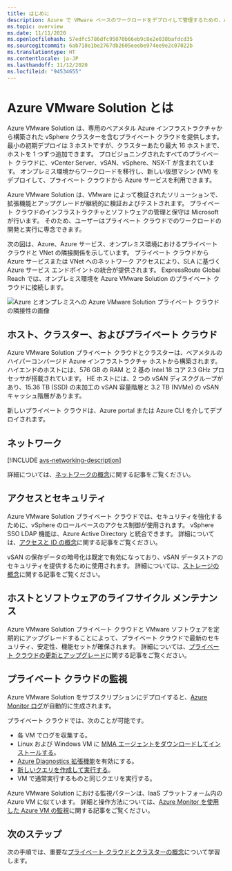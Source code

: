 ```yaml
---
title: はじめに
description: Azure で VMware ベースのワークロードをデプロイして管理するための、Azure VMware Solution の機能とメリットについて学習します。
ms.topic: overview
ms.date: 11/11/2020
ms.openlocfilehash: 57edfc5786dfc95070b66eb9c8e2e038bafdcd35
ms.sourcegitcommit: 6ab718e1be2767db2605eeebe974ee9e2c07022b
ms.translationtype: HT
ms.contentlocale: ja-JP
ms.lasthandoff: 11/12/2020
ms.locfileid: "94534655"
---
```

# <a name="what-is-azure-vmware-solution"></a>Azure VMware Solution とは

Azure VMware Solution は、専用のベアメタル Azure インフラストラクチャから構築された vSphere クラスターを含むプライベート クラウドを提供します。 最小の初期デプロイは 3 ホストですが、クラスターあたり最大 16 ホストまで、ホストを 1 つずつ追加できます。  プロビジョニングされたすべてのプライベート クラウドに、vCenter Server、vSAN、vSphere、NSX-T が含まれています。 オンプレミス環境からワークロードを移行し、新しい仮想マシン (VM) をデプロイして、プライベート クラウドから Azure サービスを利用できます。

Azure VMware Solution は、VMware によって検証されたソリューションで、拡張機能とアップグレードが継続的に検証およびテストされます。 プライベート クラウドのインフラストラクチャとソフトウェアの管理と保守は Microsoft が行います。 そのため、ユーザーはプライベート クラウドでのワークロードの開発と実行に専念できます。 

次の図は、Azure、Azure サービス、オンプレミス環境におけるプライベート クラウドと VNet の隣接関係を示しています。 プライベート クラウドから Azure サービスまたは VNet へのネットワーク アクセスにより、SLA に基づく Azure サービス エンドポイントの統合が提供されます。 ExpressRoute Global Reach では、オンプレミス環境を Azure VMware Solution のプライベート クラウドに接続します。 

![Azure とオンプレミスへの Azure VMware Solution プライベート クラウドの隣接性の画像](./media/adjacency-overview-drawing-final.png)

## <a name="hosts-clusters-and-private-clouds"></a>ホスト、クラスター、およびプライベート クラウド

Azure VMware Solution プライベート クラウドとクラスターは、ベアメタルのハイパーコンバージド Azure インフラストラクチャ ホストから構築されます。 ハイエンドのホストには、576 GB の RAM と 2 基の Intel 18 コア 2.3 GHz プロセッサが搭載されています。 HE ホストには、2 つの vSAN ディスクグループがあり、15.36 TB (SSD) の未加工の vSAN 容量階層と 3.2 TB (NVMe) の vSAN キャッシュ階層があります。

新しいプライベート クラウドは、Azure portal または Azure CLI を介してデプロイされます。

## <a name="networking"></a>ネットワーク

[!INCLUDE [avs-networking-description](includes/azure-vmware-solution-networking-description.md)]

詳細については、[ネットワークの概念](concepts-networking.md)に関する記事をご覧ください。

## <a name="access-and-security"></a>アクセスとセキュリティ

Azure VMware Solution プライベート クラウドでは、セキュリティを強化するために、vSphere のロールベースのアクセス制御が使用されます。 vSphere SSO LDAP 機能は、Azure Active Directory と統合できます。 詳細については、[アクセスと ID の概念](concepts-identity.md)に関する記事をご覧ください。  

vSAN の保存データの暗号化は既定で有効になっており、vSAN データストアのセキュリティを提供するために使用されます。 詳細については、[ストレージの概念](concepts-storage.md)に関する記事をご覧ください。

## <a name="host-and-software-lifecycle-maintenance"></a>ホストとソフトウェアのライフサイクル メンテナンス

Azure VMware Solution プライベート クラウドと VMware ソフトウェアを定期的にアップグレードすることによって、プライベート クラウドで最新のセキュリティ、安定性、機能セットが確保されます。 詳細については、[プライベート クラウドの更新とアップグレード](concepts-upgrades.md)に関する記事をご覧ください。

## <a name="monitoring-your-private-cloud"></a>プライベート クラウドの監視

Azure VMware Solution をサブスクリプションにデプロイすると、[Azure Monitor ログ](../azure-monitor/overview.md)が自動的に生成されます。 

プライベート クラウドでは、次のことが可能です。
- 各 VM でログを収集する。
- Linux および Windows VM に [MMA エージェントをダウンロードしてインストールする](../azure-monitor/platform/log-analytics-agent.md#installation-options)。
- [Azure Diagnostics 拡張機能](../azure-monitor/platform/diagnostics-extension-overview.md)を有効にする。
- [新しいクエリを作成して実行する](../azure-monitor/platform/data-platform-logs.md#log-queries)。
- VM で通常実行するものと同じクエリを実行する。

Azure VMware Solution における監視パターンは、IaaS プラットフォーム内の Azure VM に似ています。 詳細と操作方法については、[Azure Monitor を使用した Azure VM の監視](../azure-monitor/insights/monitor-vm-azure.md)に関する記事をご覧ください。

## <a name="next-steps"></a>次のステップ

次の手順では、重要な[プライベート クラウドとクラスターの概念](concepts-private-clouds-clusters.md)について学習します。

<!-- LINKS - external -->

<!-- LINKS - internal -->
[concepts-private-clouds-clusters]: ./concepts-private-clouds-clusters.md

